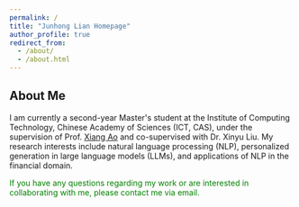 ```yaml
---
permalink: /
title: "Junhong Lian Homepage"
author_profile: true
redirect_from: 
  - /about/
  - /about.html
---
```

## About Me

I am currently a second-year Master's student at the Institute of Computing Technology, Chinese Academy of Sciences (ICT, CAS), under the supervision of Prof. [Xiang Ao](https://aoxaustin.github.io/index.html) and co-supervised with Dr. Xinyu Liu. My research interests include natural language processing (NLP), personalized generation in large language models (LLMs), and applications of NLP in the financial domain.

<span style="color:green">If you have any questions regarding my work or are interested in collaborating with me, please contact me via email. </span>


<!-- This is the front page of a website that is powered by the [Academic Pages template](https://github.com/academicpages/academicpages.github.io) and hosted on GitHub pages. [GitHub pages](https://pages.github.com) is a free service in which websites are built and hosted from code and data stored in a GitHub repository, automatically updating when a new commit is made to the repository. This template was forked from the [Minimal Mistakes Jekyll Theme](https://mmistakes.github.io/minimal-mistakes/) created by Michael Rose, and then extended to support the kinds of content that academics have: publications, talks, teaching, a portfolio, blog posts, and a dynamically-generated CV. You can fork [this template](https://github.com/academicpages/academicpages.github.io) right now, modify the configuration and markdown files, add your own PDFs and other content, and have your own site for free, with no ads!

A data-driven personal website
======
Like many other Jekyll-based GitHub Pages templates, Academic Pages makes you separate the website's content from its form. The content & metadata of your website are in structured markdown files, while various other files constitute the theme, specifying how to transform that content & metadata into HTML pages. You keep these various markdown (.md), YAML (.yml), HTML, and CSS files in a public GitHub repository. Each time you commit and push an update to the repository, the [GitHub pages](https://pages.github.com/) service creates static HTML pages based on these files, which are hosted on GitHub's servers free of charge.

Many of the features of dynamic content management systems (like Wordpress) can be achieved in this fashion, using a fraction of the computational resources and with far less vulnerability to hacking and DDoSing. You can also modify the theme to your heart's content without touching the content of your site. If you get to a point where you've broken something in Jekyll/HTML/CSS beyond repair, your markdown files describing your talks, publications, etc. are safe. You can rollback the changes or even delete the repository and start over - just be sure to save the markdown files! Finally, you can also write scripts that process the structured data on the site, such as [this one](https://github.com/academicpages/academicpages.github.io/blob/master/talkmap.ipynb) that analyzes metadata in pages about talks to display [a map of every location you've given a talk](https://academicpages.github.io/talkmap.html).

Getting started
======
1. Register a GitHub account if you don't have one and confirm your e-mail (required!)
1. Fork [this template](https://github.com/academicpages/academicpages.github.io) by clicking the "Use this template" button in the top right. 
1. Go to the repository's settings (rightmost item in the tabs that start with "Code", should be below "Unwatch"). Rename the repository "[your GitHub username].github.io", which will also be your website's URL.
1. Set site-wide configuration and create content & metadata (see below -- also see [this set of diffs](http://archive.is/3TPas) showing what files were changed to set up [an example site](https://getorg-testacct.github.io) for a user with the username "getorg-testacct")
1. Upload any files (like PDFs, .zip files, etc.) to the files/ directory. They will appear at https://[your GitHub username].github.io/files/example.pdf.  
1. Check status by going to the repository settings, in the "GitHub pages" section

Site-wide configuration
------
The main configuration file for the site is in the base directory in [_config.yml](https://github.com/academicpages/academicpages.github.io/blob/master/_config.yml), which defines the content in the sidebars and other site-wide features. You will need to replace the default variables with ones about yourself and your site's github repository. The configuration file for the top menu is in [_data/navigation.yml](https://github.com/academicpages/academicpages.github.io/blob/master/_data/navigation.yml). For example, if you don't have a portfolio or blog posts, you can remove those items from that navigation.yml file to remove them from the header. 

Create content & metadata
------
For site content, there is one markdown file for each type of content, which are stored in directories like _publications, _talks, _posts, _teaching, or _pages. For example, each talk is a markdown file in the [_talks directory](https://github.com/academicpages/academicpages.github.io/tree/master/_talks). At the top of each markdown file is structured data in YAML about the talk, which the theme will parse to do lots of cool stuff. The same structured data about a talk is used to generate the list of talks on the [Talks page](https://academicpages.github.io/talks), each [individual page](https://academicpages.github.io/talks/2012-03-01-talk-1) for specific talks, the talks section for the [CV page](https://academicpages.github.io/cv), and the [map of places you've given a talk](https://academicpages.github.io/talkmap.html) (if you run this [python file](https://github.com/academicpages/academicpages.github.io/blob/master/talkmap.py) or [Jupyter notebook](https://github.com/academicpages/academicpages.github.io/blob/master/talkmap.ipynb), which creates the HTML for the map based on the contents of the _talks directory).

**Markdown generator**

The repository includes [a set of Jupyter notebooks](https://github.com/academicpages/academicpages.github.io/tree/master/markdown_generator
) that converts a CSV containing structured data about talks or presentations into individual markdown files that will be properly formatted for the Academic Pages template. The sample CSVs in that directory are the ones I used to create my own personal website at stuartgeiger.com. My usual workflow is that I keep a spreadsheet of my publications and talks, then run the code in these notebooks to generate the markdown files, then commit and push them to the GitHub repository.

How to edit your site's GitHub repository
------
Many people use a git client to create files on their local computer and then push them to GitHub's servers. If you are not familiar with git, you can directly edit these configuration and markdown files directly in the github.com interface. Navigate to a file (like [this one](https://github.com/academicpages/academicpages.github.io/blob/master/_talks/2012-03-01-talk-1.md) and click the pencil icon in the top right of the content preview (to the right of the "Raw | Blame | History" buttons). You can delete a file by clicking the trashcan icon to the right of the pencil icon. You can also create new files or upload files by navigating to a directory and clicking the "Create new file" or "Upload files" buttons. 

Example: editing a markdown file for a talk
![Editing a markdown file for a talk](/images/editing-talk.png)

For more info
------
More info about configuring Academic Pages can be found in [the guide](https://academicpages.github.io/markdown/), the [growing wiki](https://github.com/academicpages/academicpages.github.io/wiki), and you can always [ask a question on GitHub](https://github.com/academicpages/academicpages.github.io/discussions). The [guides for the Minimal Mistakes theme](https://mmistakes.github.io/minimal-mistakes/docs/configuration/) (which this theme was forked from) might also be helpful. -->

<!-- 这是一个基于 [Academic Pages 模板](https://github.com/academicpages/academicpages.github.io) 构建并托管在 GitHub Pages 上的网站首页。[GitHub Pages](https://pages.github.com) 是一项免费服务，允许用户通过存储在 GitHub 仓库中的代码和数据构建和托管网站，并在仓库提交新更改时自动更新。该模板是从 Michael Rose 创建的 [Minimal Mistakes Jekyll 主题](https://mmistakes.github.io/minimal-mistakes/) 分叉而来，并进行了扩展，以支持学术相关内容：出版物、演讲、教学、作品集、博客文章以及动态生成的简历。您可以立即分叉 [此模板](https://github.com/academicpages/academicpages.github.io)，修改配置和 Markdown 文件，添加您自己的 PDF 和其他内容，并免费拥有自己的网站，且无广告！

### 数据驱动的个人网站
与许多其他基于 Jekyll 的 GitHub Pages 模板一样，Academic Pages 将网站内容与其形式分离。网站的内容和元数据存储在结构化的 Markdown 文件中，而其他文件则构成主题，指定如何将这些内容和元数据转换为 HTML 页面。您将这些 Markdown (.md)、YAML (.yml)、HTML 和 CSS 文件保存在一个公开的 GitHub 仓库中。每次提交并推送更新到仓库时，[GitHub Pages](https://pages.github.com/) 服务会基于这些文件生成静态 HTML 页面，并免费托管在 GitHub 的服务器上。

通过这种方式，可以以极少的计算资源实现动态内容管理系统（如 Wordpress）的许多功能，同时大大降低被黑客攻击和 DDoS 的风险。您还可以随意修改主题，而无需触及网站内容。如果您不小心破坏了 Jekyll/HTML/CSS 中的某些内容，描述您的演讲、出版物等的 Markdown 文件是安全的。您可以回滚更改，甚至删除仓库并重新开始——只需确保保存 Markdown 文件！此外，您还可以编写脚本来处理网站上的结构化数据，例如 [此脚本](https://github.com/academicpages/academicpages.github.io/blob/master/talkmap.ipynb)，它分析演讲页面的元数据以显示 [您演讲过的每个地点的地图](https://academicpages.github.io/talkmap.html)。

### 开始使用
1. 如果您还没有 GitHub 账户，请注册一个并确认您的电子邮件（必需！）
2. 点击右上角的“Use this template”按钮，分叉 [此模板](https://github.com/academicpages/academicpages.github.io)。
3. 进入仓库设置（最右侧的选项卡，位于“Code”下方，应该在“Unwatch”下方）。将仓库重命名为“[您的 GitHub 用户名].github.io”，这将是您网站的 URL。
4. 设置全站配置并创建内容和元数据（见下文——另见 [此组差异](http://archive.is/3TPas)，显示为用户名“getorg-testacct”的用户设置 [示例网站](https://getorg-testacct.github.io) 时更改的文件）。
5. 将任何文件（如 PDF、.zip 文件等）上传到 files/ 目录。它们将出现在 https://[您的 GitHub 用户名].github.io/files/example.pdf。
6. 进入仓库设置，在“GitHub pages”部分检查状态。

### 全站配置
网站的主配置文件位于根目录中的 [_config.yml](https://github.com/academicpages/academicpages.github.io/blob/master/_config.yml)，它定义了侧边栏内容和其他全站功能。您需要用关于您自己和您的网站 GitHub 仓库的变量替换默认变量。顶部菜单的配置文件位于 [_data/navigation.yml](https://github.com/academicpages/academicpages.github.io/blob/master/_data/navigation.yml)。例如，如果您没有作品集或博客文章，可以从 navigation.yml 文件中删除这些项以从标题中移除它们。

### 创建内容和元数据
对于网站内容，每种类型的内容都有一个 Markdown 文件，这些文件存储在 _publications、_talks、_posts、_teaching 或 _pages 等目录中。例如，每个演讲是 [_talks 目录](https://github.com/academicpages/academicpages.github.io/tree/master/_talks) 中的一个 Markdown 文件。每个 Markdown 文件的顶部是关于演讲的结构化 YAML 数据，主题将解析这些数据以完成许多酷炫的功能。相同的演讲结构化数据用于生成 [Talks 页面](https://academicpages.github.io/talks) 上的演讲列表、每个 [特定演讲的页面](https://academicpages.github.io/talks/2012-03-01-talk-1)、[CV 页面](https://academicpages.github.io/cv) 的演讲部分，以及 [您演讲地点的地图](https://academicpages.github.io/talkmap.html)（如果您运行此 [Python 文件](https://github.com/academicpages/academicpages.github.io/blob/master/talkmap.py) 或 [Jupyter 笔记本](https://github.com/academicpages/academicpages.github.io/blob/master/talkmap.ipynb)，它将基于 _talks 目录的内容生成地图的 HTML）。

**Markdown 生成器**

仓库包括 [一组 Jupyter 笔记本](https://github.com/academicpages/academicpages.github.io/tree/master/markdown_generator)，它们将包含演讲或演示文稿的结构化数据的 CSV 文件转换为适合 Academic Pages 模板的单个 Markdown 文件。该目录中的示例 CSV 是我用于创建我的个人网站 stuartgeiger.com 的 CSV。我通常的工作流程是，将我的出版物和演讲保存在电子表格中，然后运行这些笔记本中的代码生成 Markdown 文件，然后将它们提交并推送到 GitHub 仓库。

### 如何编辑您网站的 GitHub 仓库
许多人使用 git 客户端在其本地计算机上创建文件，然后将它们推送到 GitHub 的服务器。如果您不熟悉 git，可以直接在 github.com 界面中编辑这些配置和 Markdown 文件。导航到文件（如 [此文件](https://github.com/academicpages/academicpages.github.io/blob/master/_talks/2012-03-01-talk-1.md)），然后点击内容预览右上角的铅笔图标（“Raw | Blame | History”按钮的右侧）。您可以通过点击铅笔图标右侧的垃圾桶图标删除文件。您还可以通过导航到目录并点击“Create new file”或“Upload files”按钮来创建新文件或上传文件。

### 示例：编辑演讲的 Markdown 文件
![编辑演讲的 Markdown 文件](/images/editing-talk.png)

### 更多信息
有关配置 Academic Pages 的更多信息可以在 [指南](https://academicpages.github.io/markdown/)、[不断增长的 Wiki](https://github.com/academicpages/academicpages.github.io/wiki) 中找到，您也可以随时 [在 GitHub 上提问](https://github.com/academicpages/academicpages.github.io/discussions)。[Minimal Mistakes 主题的指南](https://mmistakes.github.io/minimal-mistakes/docs/configuration/)（此主题是从其分叉而来）也可能有所帮助。 -->